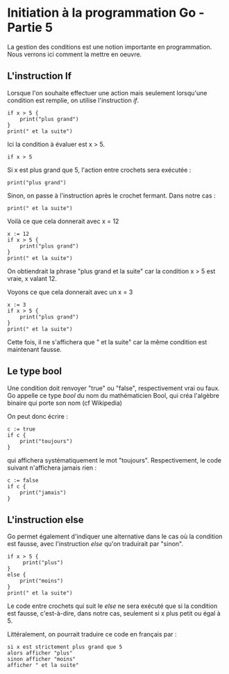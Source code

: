 # Initiation à la programmation Go - Partie 5

La gestion des conditions est une notion importante en programmation. 
Nous verrons ici comment la mettre en oeuvre.

## L'instruction If

Lorsque l'on souhaite effectuer une action mais seulement lorsqu'une condition est remplie, on utilise l'instruction _if_.

```
if x > 5 {
    print("plus grand")
}
print(" et la suite")
```

Ici la condition à évaluer est x > 5.

```
if x > 5 
```

Si x est plus grand que 5, l'action entre crochets sera exécutée :

```
print("plus grand")
```

Sinon, on passe à l'instruction après le crochet fermant. Dans notre cas :

```
print(" et la suite")
```

Voilà ce que cela donnerait avec x = 12

```
x := 12
if x > 5 {
    print("plus grand")
}
print(" et la suite")
```

On obtiendrait la phrase "plus grand et la suite" car la condition x > 5 est vraie, x valant 12.

Voyons ce que cela donnerait avec un x = 3

```
x := 3
if x > 5 {
    print("plus grand")
}
print(" et la suite")
```

Cette fois, il ne s'affichera que " et la suite" car la même condition est maintenant fausse.

## Le type bool

Une condition doit renvoyer "true" ou "false", respectivement vrai ou faux. Go appelle ce type _bool_ du nom du mathématicien Bool, qui créa l'algèbre binaire qui porte son nom (cf Wikipedia)

On peut donc écrire :

```
c := true
if c {
    print("toujours")
}
```

qui affichera systématiquement le mot "toujours". Respectivement, le code suivant n'affichera jamais rien :

```
c := false
if c {
    print("jamais")
}
```

## L'instruction else

Go permet également d'indiquer une alternative dans le cas où la condition est fausse, avec l'instruction _else_ qu'on traduirait par "sinon". 

```
if x > 5 {
     print("plus")
}
else {
    print("moins")
}
print(" et la suite")
```

Le code entre crochets qui suit le _else_ ne sera exécuté que si la condition est fausse, c'est-à-dire, dans notre cas, seulement si x plus petit ou égal à 5.

Littéralement, on pourrait traduire ce code en français par :

```
si x est strictement plus grand que 5
alors afficher "plus"
sinon afficher "moins"
afficher " et la suite"
```


